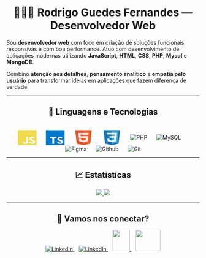 
<h1 align="center"> 👨🏻‍💻 Rodrigo Guedes Fernandes — Desenvolvedor Web</h1>



Sou **desenvolvedor web** com foco em criação de soluções funcionais, responsivas e com boa performance. Atuo com desenvolvimento de aplicações modernas utilizando **JavaScript**, **HTML**, **CSS**, **PHP**, **Mysql** e **MongoDB**.

Combino **atenção aos detalhes**, **pensamento analítico** e **empatia pelo usuário** para transformar ideias em aplicações que fazem diferença de verdade.
<br>

---
<h2 align="center">🚀 Linguagens e Tecnologias</h2>

<div align="center"><br>
  <img align="center" alt="JavaScript" height="40" width="50" src="https://raw.githubusercontent.com/devicons/devicon/master/icons/javascript/javascript-plain.svg">&nbsp;&nbsp; &nbsp;&nbsp;
  <img align="center" alt="TypeScript" height="40" width="50" src="https://raw.githubusercontent.com/devicons/devicon/master/icons/typescript/typescript-plain.svg">&nbsp;&nbsp; &nbsp;&nbsp;
  <img align="center" alt="HTML" height="40" width="50" src="https://raw.githubusercontent.com/devicons/devicon/master/icons/html5/html5-original.svg">&nbsp;&nbsp; &nbsp;&nbsp;
  <img align="center" alt="CSS" height="40" width="50" src="https://raw.githubusercontent.com/devicons/devicon/master/icons/css3/css3-original.svg">&nbsp;&nbsp; &nbsp;&nbsp;
  <img align="center" alt="PHP" height="60" width="55" src="https://cdn.jsdelivr.net/gh/devicons/devicon@latest/icons/php/php-original.svg">&nbsp;&nbsp; &nbsp;&nbsp;
  <img align="center" alt="MySQL" height="55" width="65" src="https://cdn.jsdelivr.net/gh/devicons/devicon@latest/icons/mysql/mysql-original-wordmark.svg">&nbsp;&nbsp; &nbsp;&nbsp;
  <img align="center" alt="Figma" height="40" width="50" src="https://cdn.jsdelivr.net/gh/devicons/devicon@latest/icons/figma/figma-original.svg">&nbsp;&nbsp; &nbsp;&nbsp;
  <img align="center" alt="Github" height="40" width="50" src="https://cdn.jsdelivr.net/gh/devicons/devicon@latest/icons/github/github-original.svg">&nbsp;&nbsp; &nbsp;&nbsp;
  <img align="center" alt="Git" height="40" width="50" src="https://cdn.jsdelivr.net/gh/devicons/devicon@latest/icons/git/git-original.svg">
</div>

---

<h2 align="center">📈 Estatisticas</h2>
<div align="center">
  <a href="https://github.com/Rodrigogfernandes">
  <img height="180em" src="https://github-readme-stats.vercel.app/api?username=Rodrigogfernandes&show_icons=true&theme=radical&include_all_commits=true&count_private=true"/>
  <img height="180em" src="https://github-readme-stats.vercel.app/api/top-langs/?username=Rodrigogfernandes&layout=compact&langs_count=16&theme=radical"/>
  </a>
</div>

---
<h2 align="center">🤝 Vamos nos conectar?</h2>   

<div align="center">
<a href="https://www.linkedin.com/in/rodrigogfernandes" target="_blank">
  <img height="45" width="55" src="https://cdn.jsdelivr.net/gh/devicons/devicon@latest/icons/linkedin/linkedin-original.svg" alt="LinkedIn"/>
</a>&nbsp;&nbsp;
<a href="https://github.com/Rodrigogfernandes" target="_blank">
  <img height="45" width="55" src="https://cdn.jsdelivr.net/gh/devicons/devicon@latest/icons/github/github-original.svg" alt="LinkedIn"/>
</a>&nbsp;&nbsp;
<a href="https://wa.me/5583999251636" target="_blank">
 <img width="45" height="55" src="https://www.svgrepo.com/show/299482/whatsapp.svg"/>
</a>&nbsp;&nbsp;
<a href="mailto:rodrigo.guedes.f@gmail.com" target="_blank">
 <img height="55" width="65" src="https://www.svgrepo.com/show/349378/gmail.svg"/>
  </a>
</div>



